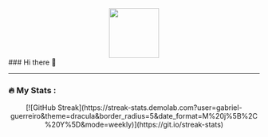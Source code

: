 <div id="header" align="center">
  <img src="https://media.giphy.com/media/M9gbBd9nbDrOTu1Mqx/giphy.gif" width="100"/>
</div>
### Hi there 👋

---

### :fire: My Stats :
<p align="center">  [![GitHub Streak](https://streak-stats.demolab.com?user=gabriel-guerreiro&theme=dracula&border_radius=5&date_format=M%20j%5B%2C%20Y%5D&mode=weekly)](https://git.io/streak-stats)
</p>
<!--
**gabriel-guerreiro/gabriel-guerreiro** is a ✨ _special_ ✨ repository because its `README.md` (this file) appears on your GitHub profile.

Here are some ideas to get you started:

- 🔭 I’m currently working on ...
- 🌱 I’m currently learning ...
- 👯 I’m looking to collaborate on ...
- 🤔 I’m looking for help with ...
- 💬 Ask me about ...
- 📫 How to reach me: ...
- 😄 Pronouns: ...
- ⚡ Fun fact: ...
-->
